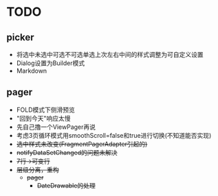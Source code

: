# TODO

## picker
- 将选中未选中可选不可选单选上次左右中间的样式调整为可自定义设置
- Dialog设置为Builder模式
- Markdown

## pager
- FOLD模式下侧滑预览
- "回到今天"响应太慢
- 先自己撸一个ViewPager再说
- 考虑3页循环模式用smoothScroll=false和true进行切换(不知道能否实现)
- ~~选中样式未改变(FragmentPagerAdapter引起的)~~
- ~~notifyDataSetChanged的问题未解决~~
- ~~7行->可变行~~
- ~~层级分离，重构~~
    - ~~pager~~
        - ~~DateDrawable的处理~~